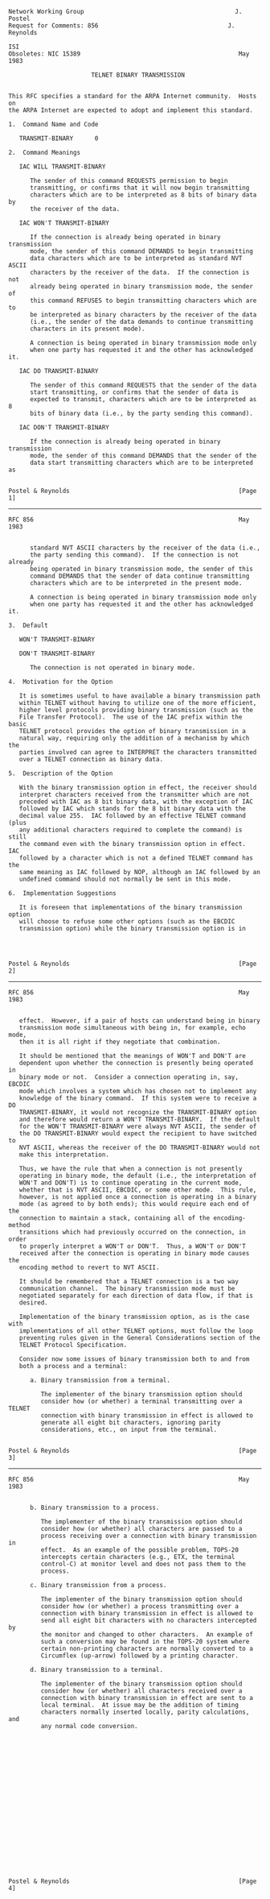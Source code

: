     Network Working Group                                          J. Postel
    Request for Comments: 856                                    J. Reynolds
                                                                         ISI
    Obsoletes: NIC 15389                                            May 1983

                           TELNET BINARY TRANSMISSION


    This RFC specifies a standard for the ARPA Internet community.  Hosts on
    the ARPA Internet are expected to adopt and implement this standard.

    1.  Command Name and Code

       TRANSMIT-BINARY      0

    2.  Command Meanings

       IAC WILL TRANSMIT-BINARY

          The sender of this command REQUESTS permission to begin
          transmitting, or confirms that it will now begin transmitting
          characters which are to be interpreted as 8 bits of binary data by
          the receiver of the data.

       IAC WON'T TRANSMIT-BINARY

          If the connection is already being operated in binary transmission
          mode, the sender of this command DEMANDS to begin transmitting
          data characters which are to be interpreted as standard NVT ASCII
          characters by the receiver of the data.  If the connection is not
          already being operated in binary transmission mode, the sender of
          this command REFUSES to begin transmitting characters which are to
          be interpreted as binary characters by the receiver of the data
          (i.e., the sender of the data demands to continue transmitting
          characters in its present mode).

          A connection is being operated in binary transmission mode only
          when one party has requested it and the other has acknowledged it.

       IAC DO TRANSMIT-BINARY

          The sender of this command REQUESTS that the sender of the data
          start transmitting, or confirms that the sender of data is
          expected to transmit, characters which are to be interpreted as 8
          bits of binary data (i.e., by the party sending this command).

       IAC DON'T TRANSMIT-BINARY

          If the connection is already being operated in binary transmission
          mode, the sender of this command DEMANDS that the sender of the
          data start transmitting characters which are to be interpreted as


    Postel & Reynolds                                               [Page 1]

------------------------------------------------------------------------

``` newpage
RFC 856                                                         May 1983


      standard NVT ASCII characters by the receiver of the data (i.e.,
      the party sending this command).  If the connection is not already
      being operated in binary transmission mode, the sender of this
      command DEMANDS that the sender of data continue transmitting
      characters which are to be interpreted in the present mode.

      A connection is being operated in binary transmission mode only
      when one party has requested it and the other has acknowledged it.

3.  Default

   WON'T TRANSMIT-BINARY

   DON'T TRANSMIT-BINARY

      The connection is not operated in binary mode.

4.  Motivation for the Option

   It is sometimes useful to have available a binary transmission path
   within TELNET without having to utilize one of the more efficient,
   higher level protocols providing binary transmission (such as the
   File Transfer Protocol).  The use of the IAC prefix within the basic
   TELNET protocol provides the option of binary transmission in a
   natural way, requiring only the addition of a mechanism by which the
   parties involved can agree to INTERPRET the characters transmitted
   over a TELNET connection as binary data.

5.  Description of the Option

   With the binary transmission option in effect, the receiver should
   interpret characters received from the transmitter which are not
   preceded with IAC as 8 bit binary data, with the exception of IAC
   followed by IAC which stands for the 8 bit binary data with the
   decimal value 255.  IAC followed by an effective TELNET command (plus
   any additional characters required to complete the command) is still
   the command even with the binary transmission option in effect.  IAC
   followed by a character which is not a defined TELNET command has the
   same meaning as IAC followed by NOP, although an IAC followed by an
   undefined command should not normally be sent in this mode.

6.  Implementation Suggestions

   It is foreseen that implementations of the binary transmission option
   will choose to refuse some other options (such as the EBCDIC
   transmission option) while the binary transmission option is in




Postel & Reynolds                                               [Page 2]
```

------------------------------------------------------------------------

``` newpage
RFC 856                                                         May 1983


   effect.  However, if a pair of hosts can understand being in binary
   transmission mode simultaneous with being in, for example, echo mode,
   then it is all right if they negotiate that combination.

   It should be mentioned that the meanings of WON'T and DON'T are
   dependent upon whether the connection is presently being operated in
   binary mode or not.  Consider a connection operating in, say, EBCDIC
   mode which involves a system which has chosen not to implement any
   knowledge of the binary command.  If this system were to receive a DO
   TRANSMIT-BINARY, it would not recognize the TRANSMIT-BINARY option
   and therefore would return a WON'T TRANSMIT-BINARY.  If the default
   for the WON'T TRANSMIT-BINARY were always NVT ASCII, the sender of
   the DO TRANSMIT-BINARY would expect the recipient to have switched to
   NVT ASCII, whereas the receiver of the DO TRANSMIT-BINARY would not
   make this interpretation.

   Thus, we have the rule that when a connection is not presently
   operating in binary mode, the default (i.e., the interpretation of
   WON'T and DON'T) is to continue operating in the current mode,
   whether that is NVT ASCII, EBCDIC, or some other mode.  This rule,
   however, is not applied once a connection is operating in a binary
   mode (as agreed to by both ends); this would require each end of the
   connection to maintain a stack, containing all of the encoding-method
   transitions which had previously occurred on the connection, in order
   to properly interpret a WON'T or DON'T.  Thus, a WON'T or DON'T
   received after the connection is operating in binary mode causes the
   encoding method to revert to NVT ASCII.

   It should be remembered that a TELNET connection is a two way
   communication channel.  The binary transmission mode must be
   negotiated separately for each direction of data flow, if that is
   desired.

   Implementation of the binary transmission option, as is the case with
   implementations of all other TELNET options, must follow the loop
   preventing rules given in the General Considerations section of the
   TELNET Protocol Specification.

   Consider now some issues of binary transmission both to and from
   both a process and a terminal:

      a. Binary transmission from a terminal.

         The implementer of the binary transmission option should
         consider how (or whether) a terminal transmitting over a TELNET
         connection with binary transmission in effect is allowed to
         generate all eight bit characters, ignoring parity
         considerations, etc., on input from the terminal.


Postel & Reynolds                                               [Page 3]
```

------------------------------------------------------------------------

``` newpage
RFC 856                                                         May 1983


      b. Binary transmission to a process.

         The implementer of the binary transmission option should
         consider how (or whether) all characters are passed to a
         process receiving over a connection with binary transmission in
         effect.  As an example of the possible problem, TOPS-20
         intercepts certain characters (e.g., ETX, the terminal
         control-C) at monitor level and does not pass them to the
         process.

      c. Binary transmission from a process.

         The implementer of the binary transmission option should
         consider how (or whether) a process transmitting over a
         connection with binary transmission in effect is allowed to
         send all eight bit characters with no characters intercepted by
         the monitor and changed to other characters.  An example of
         such a conversion may be found in the TOPS-20 system where
         certain non-printing characters are normally converted to a
         Circumflex (up-arrow) followed by a printing character.

      d. Binary transmission to a terminal.

         The implementer of the binary transmission option should
         consider how (or whether) all characters received over a
         connection with binary transmission in effect are sent to a
         local terminal.  At issue may be the addition of timing
         characters normally inserted locally, parity calculations, and
         any normal code conversion.





















Postel & Reynolds                                               [Page 4]
```
